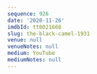 ```yaml
---
sequence: 926
date: '2020-11-26'
imdbId: tt0021668
slug: the-black-camel-1931
venue: null
venueNotes: null
medium: YouTube
mediumNotes: null
---
```


